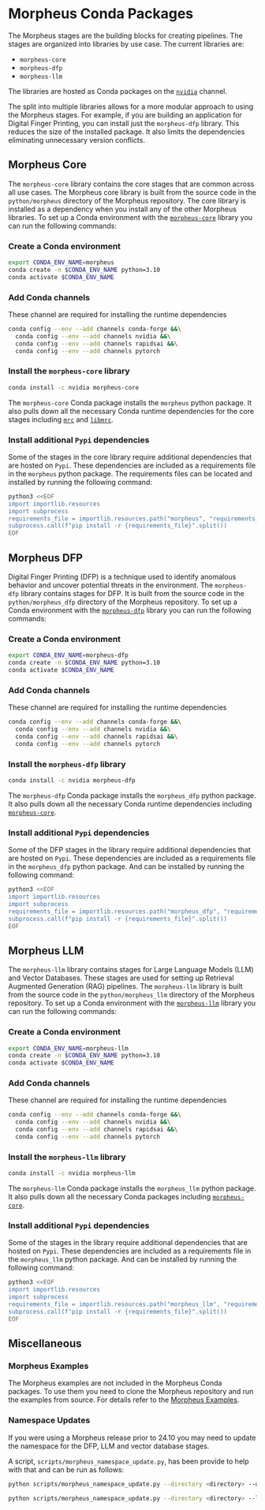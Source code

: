 <!--
SPDX-FileCopyrightText: Copyright (c) 2024, NVIDIA CORPORATION & AFFILIATES. All rights reserved.
SPDX-License-Identifier: Apache-2.0

Licensed under the Apache License, Version 2.0 (the "License");
you may not use this file except in compliance with the License.
You may obtain a copy of the License at

http://www.apache.org/licenses/LICENSE-2.0

Unless required by applicable law or agreed to in writing, software
distributed under the License is distributed on an "AS IS" BASIS,
WITHOUT WARRANTIES OR CONDITIONS OF ANY KIND, either express or implied.
See the License for the specific language governing permissions and
limitations under the License.
-->

# Morpheus Conda Packages
The Morpheus stages are the building blocks for creating pipelines. The stages are organized into libraries by use case. The current libraries are:
- `morpheus-core`
- `morpheus-dfp`
- `morpheus-llm`

The  libraries are hosted as Conda packages on the [`nvidia`](https://anaconda.org/nvidia/) channel.

The split into multiple libraries allows for a more modular approach to using the Morpheus stages. For example, if you are building an application for Digital Finger Printing, you can install just the `morpheus-dfp` library. This reduces the size of the installed package. It also limits the dependencies eliminating unnecessary version conflicts.


## Morpheus Core
The `morpheus-core` library contains the core stages that are common across all use cases. The Morpheus core library is built from the source code in the `python/morpheus` directory of the Morpheus repository. The core library is installed as a dependency when you install any of the other Morpheus libraries.
To set up a Conda environment with the [`morpheus-core`](https://anaconda.org/nvidia/morpheus-core) library you can run the following commands:
### Create a Conda environment
```bash
export CONDA_ENV_NAME=morpheus
conda create -n $CONDA_ENV_NAME python=3.10
conda activate $CONDA_ENV_NAME
```
### Add Conda channels
These channel are required for installing the runtime dependencies
```bash
conda config --env --add channels conda-forge &&\
  conda config --env --add channels nvidia &&\
  conda config --env --add channels rapidsai &&\
  conda config --env --add channels pytorch
```
### Install the `morpheus-core` library
```bash
conda install -c nvidia morpheus-core
```
The `morpheus-core` Conda package installs the `morpheus` python package. It also pulls down all the necessary Conda runtime dependencies for the core stages including [`mrc`](https://anaconda.org/nvidia/mrc) and [`libmrc`](https://anaconda.org/nvidia/libmrc).
### Install additional `Pypi` dependencies
Some of the stages in the core library require additional dependencies that are hosted on `Pypi`. These dependencies are included as a requirements file in the `morpheus` python package. The requirements files can be located and installed by running the following command:
```bash
python3 <<EOF
import importlib.resources
import subprocess
requirements_file = importlib.resources.path("morpheus", "requirements_morpheus_core.txt")
subprocess.call(f"pip install -r {requirements_file}".split())
EOF
```

## Morpheus DFP
Digital Finger Printing (DFP) is a technique used to identify anomalous behavior and uncover potential threats in the environment​. The `morpheus-dfp` library contains stages for DFP. It is built from the source code in the `python/morpheus_dfp` directory of the Morpheus repository. To set up a Conda environment with the [`morpheus-dfp`](https://anaconda.org/nvidia/morpheus-dfp) library you can run the following commands:
### Create a Conda environment
```bash
export CONDA_ENV_NAME=morpheus-dfp
conda create -n $CONDA_ENV_NAME python=3.10
conda activate $CONDA_ENV_NAME
```
### Add Conda channels
These channel are required for installing the runtime dependencies
```bash
conda config --env --add channels conda-forge &&\
  conda config --env --add channels nvidia &&\
  conda config --env --add channels rapidsai &&\
  conda config --env --add channels pytorch
```
### Install the `morpheus-dfp` library
```bash
conda install -c nvidia morpheus-dfp
```
The `morpheus-dfp` Conda package installs the `morpheus_dfp` python package. It also pulls down all the necessary Conda runtime dependencies including [`morpheus-core`](https://anaconda.org/nvidia/morpheus-core).
### Install additional `Pypi` dependencies
Some of the DFP stages in the library require additional dependencies that are hosted on `Pypi`. These dependencies are included as a requirements file in the `morpheus_dfp` python package. And can be installed by running the following command:
```bash
python3 <<EOF
import importlib.resources
import subprocess
requirements_file = importlib.resources.path("morpheus_dfp", "requirements_morpheus_dfp.txt")
subprocess.call(f"pip install -r {requirements_file}".split())
EOF
```

## Morpheus LLM
The `morpheus-llm` library contains stages for Large Language Models (LLM) and  Vector Databases. These stages are used for setting up Retrieval Augmented Generation (RAG) pipelines. The `morpheus-llm` library is built from the source code in the `python/morpheus_llm` directory of the Morpheus repository.
To set up a Conda environment with the [`morpheus-llm`](https://anaconda.org/nvidia/morpheus-dfp) library you can run the following commands:
### Create a Conda environment
```bash
export CONDA_ENV_NAME=morpheus-llm
conda create -n $CONDA_ENV_NAME python=3.10
conda activate $CONDA_ENV_NAME
```
### Add Conda channels
These channel are required for installing the runtime dependencies
```bash
conda config --env --add channels conda-forge &&\
  conda config --env --add channels nvidia &&\
  conda config --env --add channels rapidsai &&\
  conda config --env --add channels pytorch
```
### Install the `morpheus-llm` library
```bash
conda install -c nvidia morpheus-llm
```
The `morpheus-llm` Conda package installs the `morpheus_llm` python package. It also pulls down all the necessary Conda packages including [`morpheus-core`](https://anaconda.org/nvidia/morpheus-core).
### Install additional `Pypi` dependencies
Some of the stages in the library require additional dependencies that are hosted on `Pypi`. These dependencies are included as a requirements file in the `morpheus_llm` python package. And can be installed by running the following command:
```bash
python3 <<EOF
import importlib.resources
import subprocess
requirements_file = importlib.resources.path("morpheus_llm", "requirements_morpheus_llm.txt")
subprocess.call(f"pip install -r {requirements_file}".split())
EOF
```

## Miscellaneous
### Morpheus Examples
The Morpheus examples are not included in the Morpheus Conda packages. To use them you need to clone the Morpheus repository and run the examples from source. For details refer to the [Morpheus Examples](./examples.md).

### Namespace Updates
If you were using a Morpheus release prior to 24.10 you may need to update the namespace for the DFP, LLM and vector database stages.

A script, `scripts/morpheus_namespace_update.py`, has been provide to help with that and can be run as follows:
```bash
python scripts/morpheus_namespace_update.py --directory <directory> --dfp
```
```bash
python scripts/morpheus_namespace_update.py --directory <directory> --llm
```
